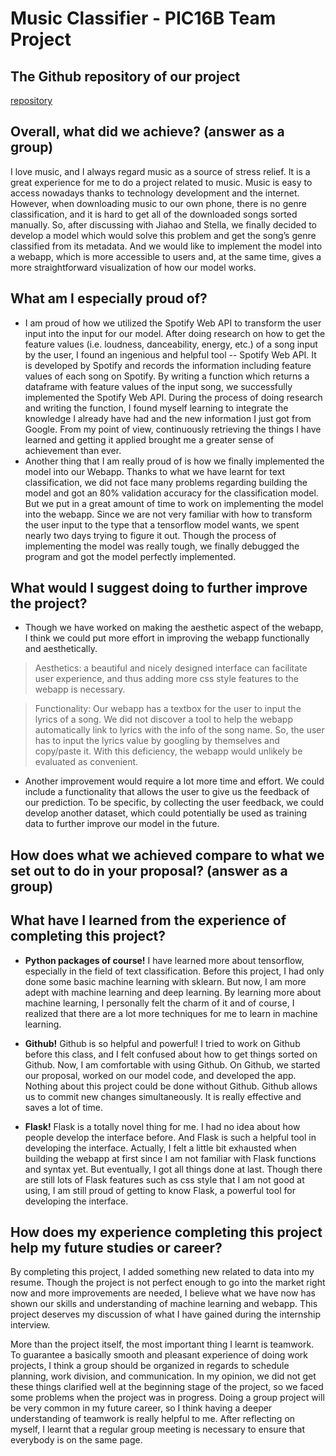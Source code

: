 # Music Classifier - PIC16B Team Project

## The Github repository of our project

[repository](https://github.com/jiahao303/music-classifier)

## Overall, what did we achieve? (answer as a group)

I love music, and I always regard music as a source of stress relief. It is a great experience for me to do a project related to music. Music is easy to access nowadays thanks to technology development and the internet. However, when downloading music to our own phone, there is no genre classification, and it is hard to get all of the downloaded songs sorted manually. So, after discussing with Jiahao and Stella, we finally decided to develop a model which would solve this problem and get the song’s genre classified from its metadata. And we would like to implement the model into a webapp, which is more accessible to users and, at the same time, gives a more straightforward visualization of how our model works.

## What am I especially proud of? 

* I am proud of how we utilized the Spotify Web API to transform the user input into the input for our model. After doing research on how to get the feature values (i.e. loudness, danceability, energy, etc.) of a song input by the user, I found an ingenious and helpful tool -- Spotify Web API. It is developed by Spotify and records the information including feature values of each song on Spotify. By writing a function which returns a dataframe with feature values of the input song, we successfully implemented the Spotify Web API. During the process of doing research and writing the function, I found myself learning to integrate the knowledge I already have had and the new information I just got from Google. From my point of view, continuously retrieving the things I have learned and getting it applied brought me a greater sense of achievement than ever.
* Another thing that I am really proud of is how we finally implemented the model into our Webapp. Thanks to what we have learnt for text classification, we did not face many problems regarding building the model and got an 80% validation accuracy for the classification model. But we put in a great amount of time to work on implementing the model into the webapp. Since we are not very familiar with how to transform the user input to the type that a tensorflow model wants, we spent nearly two days trying to figure it out. Though the process of implementing the model was really tough, we finally debugged the program and got the model perfectly implemented.

## What would I suggest doing to further improve the project? 

* Though we have worked on making the aesthetic aspect of the webapp, I think we could put more effort in improving the webapp functionally and aesthetically. 

> Aesthetics: a beautiful and nicely designed interface can facilitate user experience, and thus adding more css style features to the webapp is necessary.

> Functionality: Our webapp has a textbox for the user to input the lyrics of a song. We did not discover a tool to help the webapp automatically link to lyrics with the info of the song name. So, the user has to input the lyrics value by googling by themselves and copy/paste it. With this deficiency, the webapp would unlikely be evaluated as convenient.
* Another improvement would require a lot more time and effort. We could include a functionality that allows the user to give us the feedback of our prediction. To be specific, by collecting the user feedback, we could develop another dataset, which could potentially be used as training data to further improve our model in the future.

## How does what we achieved compare to what we set out to do in your proposal? (answer as a group)

## What have I learned from the experience of completing this project? 

* **Python packages of course!** I have learned more about tensorflow, especially in the field of text classification. Before this project, I had only done some basic machine learning with sklearn. But now, I am more adept with machine learning and deep learning. By learning more about machine learning, I personally felt the charm of it and of course, I realized that there are a lot more techniques for me to learn in machine learning.

* **Github!** Github is so helpful and powerful! I tried to work on Github before this class, and I felt confused about how to get things sorted on Github. Now, I am comfortable with using Github. On Github, we started our proposal, worked on our model code, and developed the app. Nothing about this project could be done without Github. Github allows us to commit new changes simultaneously. It is really effective and saves a lot of time.

* **Flask!** Flask is a totally novel thing for me. I had no idea about how people develop the interface before. And Flask is such a helpful tool in developing the interface. Actually, I felt a little bit exhausted when building the webapp at first since I am not familiar with Flask functions and syntax yet. But eventually, I got all things done at last. Though there are still lots of Flask features such as css style that I am not good at using, I am still proud of getting to know Flask, a powerful tool for developing the interface.

## How does my experience completing this project help my future studies or career?

By completing this project, I added something new related to data into my resume. Though the project is not perfect enough to go into the market right now and more improvements are needed, I believe what we have now has shown our skills and understanding of machine learning and webapp. This project deserves my discussion of what I have gained during the internship interview. 

More than the project itself, the most important thing I learnt is teamwork. To guarantee a basically smooth and pleasant experience of doing work projects, I think a group should be organized in regards to schedule planning, work division, and communication. In my opinion, we did not get these things clarified well at the beginning stage of the project, so we faced some problems when the project was in progress. Doing a group project will be very common in my future career, so I think having a deeper understanding of teamwork is really helpful to me. After reflecting on myself, I learnt that a regular group meeting is necessary to ensure that everybody is on the same page.



